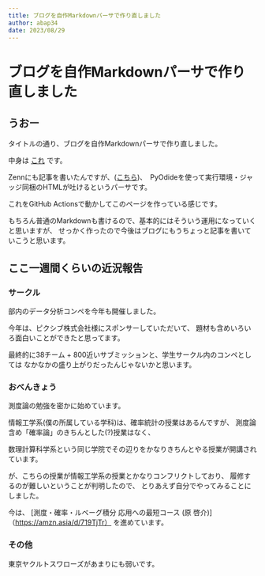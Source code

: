```yaml
---
title: ブログを自作Markdownパーサで作り直しました
author: abap34
date: 2023/08/29
---
```


# ブログを自作Markdownパーサで作り直しました

## うおー

タイトルの通り、ブログを自作Markdownパーサで作り直しました。

中身は [これ](https://github.com/abap34/ALMO) です。

Zennにも記事を書いたんですが、([こちら](https://zenn.dev/abap34/articles/105023ca9fc5c6))、　PyOdideを使って実行環境・ジャッジ同梱のHTMLが吐けるというパーサです。

これをGitHub Actionsで動かしてこのページを作っている感じです。

もちろん普通のMarkdownも書けるので、基本的にはそういう運用になっていくと思いますが、
せっかく作ったので今後はブログにもうちょっと記事を書いていこうと思います。

## ここ一週間くらいの近況報告

### サークル

部内のデータ分析コンペを今年も開催しました。

今年は、ピクシブ株式会社様にスポンサーしていただいて、
題材も含めいろいろ面白いことができたと思ってます。

最終的に38チーム + 800近いサブミッションと、学生サークル内のコンペとしては
なかなかの盛り上がりだったんじゃないかと思います。

### おべんきょう

測度論の勉強を密かに始めています。

情報工学系(僕の所属している学科)は、確率統計の授業はあるんですが、
測度論含め「確率論」のきちんとした(?)授業はなく、

数理計算科学系という同じ学院でその辺りをかなりきちんとやる授業が開講されています。

が、こちらの授業が情報工学系の授業とかなりコンフリクトしており、
履修するのが難しいということが判明したので、
とりあえず自分でやってみることにしました。

今は、
[測度・確率・ルベーグ積分 応用への最短コース (原 啓介)]（https://amzn.asia/d/719TjTr）
を進めています。

### その他

東京ヤクルトスワローズがあまりにも弱いです。


